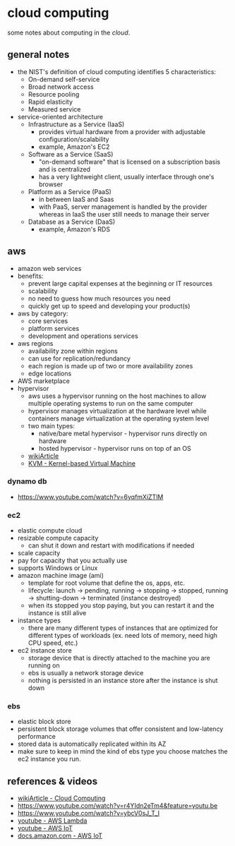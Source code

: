 # cloud computing
some notes about computing in the *cloud*.

## general notes
* the NIST's definition of cloud computing identifies 5 characteristics:
    * On-demand self-service
    * Broad network access
    * Resource pooling
    * Rapid elasticity
    * Measured service
* service-oriented architecture
    * Infrastructure as a Service (IaaS)
        * provides virtual hardware from a provider with adjustable
            configuration/scalability
        * example, Amazon's EC2
    * Software as a Service (SaaS)
        * "on-demand software" that is licensed on a subscription basis and is
            centralized
        * has a very lightweight client, usually interface through one's browser
    * Platform as a Service (PaaS)
        * in between IaaS and Saas
        * with PaaS, server management is handled by the provider whereas in
            IaaS the user still needs to manage their server
    * Database as a Service (DaaS)
        * example, Amazon's RDS

## aws
* amazon web services
* benefits:
    * prevent large capital expenses at the beginning or IT resources
    * scalability
    * no need to guess how much resources you need
    * quickly get up to speed and developing your product(s)
* aws by category:
    * core services
    * platform services
    * development and operations services
* aws regions
    * availability zone within regions
    * can use for replication/redundancy
    * each region is made up of two or more availability zones
    * edge locations
* AWS marketplace
* hypervisor
    * aws uses a hypervisor running on the host machines to allow multiple operating
        systems to run on the same computer
    * hypervisor manages virtualization at the hardware level while containers
        manage virtualization at the operating system level
    * two main types:
        * native/bare metal hypervisor - hypervisor runs directly on
            hardware
        * hosted hypervisor - hypervisor runs on top of an OS
    * [wikiArticle](https://en.wikipedia.org/wiki/Hypervisor)
    * [KVM - Kernel-based Virtual Machine](https://en.wikipedia.org/wiki/Kernel-based_Virtual_Machine)

### dynamo db
* https://www.youtube.com/watch?v=6yqfmXiZTlM

### ec2
* elastic compute cloud
* resizable compute capacity
    * can shut it down and restart with modifications if needed
* scale capacity
* pay for capacity that you actually use
* supports Windows or Linux
* amazon machine image (ami)
    * template for root volume that define the os, apps, etc.
    * lifecycle: launch -> pending, running -> stopping -> stopped, running ->
        shutting-down -> terminated (instance destroyed)
    * when its stopped you stop paying, but you can restart it and the instance
        is still alive
* instance types
    * there are many different types of instances that are optimized for
        different types of workloads (ex. need lots of memory, need high CPU
        speed, etc.)
* ec2 instance store
    * storage device that is directly attached to the machine you are running on
    * ebs is usually a network storage device
    * nothing is persisted in an instance store after the instance is shut down

### ebs
* elastic block store
* persistent block storage volumes that offer consistent and low-latency
    performance
* stored data is automatically replicated within its AZ
* make sure to keep in mind the kind of ebs type you choose matches the ec2
    instance you run.

## references & videos
* [wikiArticle - Cloud Computing](https://en.wikipedia.org/wiki/Cloud_computing)
* https://www.youtube.com/watch?v=r4YIdn2eTm4&feature=youtu.be
* https://www.youtube.com/watch?v=ybcV0sJ_T_I
* [youtube - AWS Lambda](https://www.youtube.com/watch?v=eOBq__h4OJ4&feature=youtu.be)
* [youtube - AWS IoT](https://www.youtube.com/watch?v=WAp6FHbhYCk&feature=youtu.be)
* [docs.amazon.com - AWS IoT](https://docs.aws.amazon.com/iot/latest/developerguide/aws-iot-how-it-works.html)
